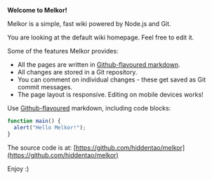 **Welcome to Melkor!**

Melkor is a simple, fast wiki powered by Node.js and Git.

You are looking at the default wiki homepage. Feel free to edit it.

Some of the features Melkor provides:

* All the pages are written in [Github-flavoured markdown](https://help.github.com/articles/github-flavored-markdown).
* All changes are stored in a Git repository.
* You can comment on individual changes - these get saved as Git commit messages.
* The page layout is responsive. Editing on mobile devices works!

Use [Github-flavoured](https://help.github.com/articles/github-flavored-markdown) markdown, including code blocks:

```javascript
function main() {
  alert("Hello Melkor!");
}
```

The source code is at: [https://github.com/hiddentao/melkor](https://github.com/hiddentao/melkor)

Enjoy :)